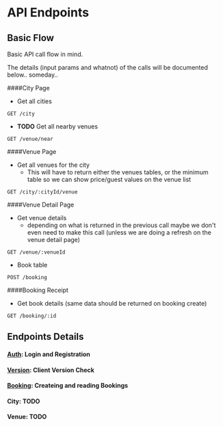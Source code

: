 # API Endpoints

## Basic Flow

Basic API call flow in mind.

The details (input params and whatnot) of the calls will be documented below.. someday..

####City Page
* Get all cities

```
GET /city
```

* **TODO** Get all nearby venues 

```
GET /venue/near
```

####Venue Page
* Get all venues for the city
	* This will have to return either the venues tables, or the minimum table so we can show price/guest values on the venue list

```
GET /city/:cityId/venue
```

####Venue Detail Page
* Get venue details
	* depending on what is returned in the previous call maybe we don't even need to make this call (unless we are doing a refresh on the venue detail page)

```
GET /venue/:venueId
```

* Book table

```
POST /booking
```

####Booking Receipt
* Get book details (same data should be returned on booking create)

```
GET /booking/:id
```

## Endpoints Details

#### [**Auth**](auth.md): Login and Registration
#### [**Version**](version.md): Client Version Check
#### [**Booking**](booking.md): Createing and reading Bookings

#### **City**: TODO
#### **Venue**: TODO
